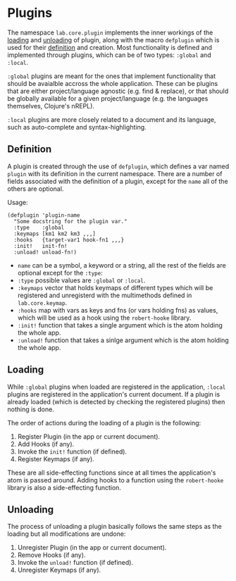 # Plugins

The namespace `lab.core.plugin` implements the inner workings of the [loading](#loading) and [unloading](#unloading) of plugin, along with the macro `defplugin` which is used for their [definition](#definition) and creation. Most functionality is defined and implemented through plugins, which can be of two types: `:global` and `:local`.

`:global` plugins are meant for the ones that implement functionality that should be avaialble accross the whole application. These can be plugins that are either project/language agnostic (e.g. find & replace), or that should be globally available for a given project/language (e.g. the languages themselves, Clojure's nREPL).

`:local` plugins are more closely related to a document and its language, such as auto-complete and syntax-highlighting.

## Definition

A plugin is created through the use of `defplugin`, which defines a var named `plugin` with its definition in the current namespace. There are a number of fields associated with the definition of a plugin, except for the `name` all of the others are optional.

Usage:

    (defplugin 'plugin-name
      "Some docstring for the plugin var."
      :type    :global
      :keymaps [km1 km2 km3 ,,,]
      :hooks   {target-var1 hook-fn1 ,,,}
      :init!   init-fn!
      :unload! unload-fn!)

- `name` can be a symbol, a keyword or a string, all the rest of the fields are optional except for the `:type`:
- `:type` possible values are `:global` or `:local`.
- `:keymaps` vector that holds keymaps of different types which will be registered and unregisterd with the multimethods defined in `lab.core.keymap`.
- `:hooks` map with vars as keys and fns (or vars holding fns) as values, which will be used as a hook using the `robert-hooke` library.
- `:init!` function that takes a single argument which is the atom holding the whole app.
- `:unload!` function that takes a sinlge argument which is the atom holding the whole app.

## Loading

While `:global` plugins when loaded are registered in the application, `:local` plugins are registered in the application's current document. If a plugin is already loaded (which is detected by checking the registered plugins) then nothing is done.

The order of actions during the loading of a plugin is the following:

1. Register Plugin (in the app or current document).
2. Add Hooks (if any).
3. Invoke the `init!` function (if defined).
4. Register Keymaps (if any).

These are all side-effecting functions since at all times the application's atom is passed around. Adding hooks to a function using the `robert-hooke` library is also a side-effecting function.

## Unloading

The process of unloading a plugin basically follows the same steps as the loading but all modifications are undone:

1. Unregister Plugin (in the app or current document).
2. Remove Hooks (if any).
3. Invoke the `unload!` function (if defined).
4. Unregister Keymaps (if any).
